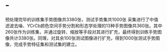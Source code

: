 # -
预处理完毕的训练集手势图像共3380张，测试手势集共1000张
采集进行了中值滤波去噪、YCrCb颜色空间手势分割和形态学处理的13种手势图像共360张。其中260张作为训练集，并通过旋转、缩放等手段对其进行扩充，最终得到训练手势图像共计3380张。同理，对其余100张测试图像进行扩充，得到1000张测试手势图像，完成手势特征集和测试集的建立。
